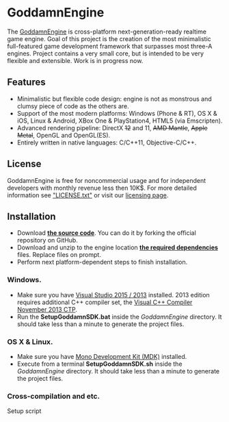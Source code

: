 GoddamnEngine
=============
The [GoddamnEngine](http://goddamnengine.com) is cross-platform next-generation-ready realtime game engine. 
Goal of this project is the creation of the most minimalistic full-featured game development framework that surpasses most three-A engines. Project contains a very small core, but is intended to be very flexible and extensible.
Work is in progress now.

Features
--------
 - Minimalistic but flexible code design: engine is not as monstrous and clumsy piece of code as the others are.
 - Support of the most modern platforms: Windows (Phone & RT), OS X & iOS, Linux & Android, XBox One & PlayStation4, HTML5 (via Emscripten).
 - Advanced rendering pipeline: DirectX ~~12~~ and 11, ~~AMD Mantle~~, ~~Apple Metal~~, OpenGL and OpenGL(ES).
 - Entirely written in native languages: C/C++11, Objective-C/C++.

License
-------
GoddamnEngine is free for noncommercial usage and for independent developers with monthly revenue less then 10K$.
For more detailed information see ["LICENSE.txt"](https://github.com/GoddamnIndustries/GoddamnEngine/blob/master/LICENSE.txt) or visit our [licensing page](http://goddamnengine.com/licensing).

Installation
------------
 - Download [**the source code**](https://github.com/GoddamnIndustries/GoddamnEngine). You can do it by forking the official repository on GitHub.
 - Download and unzip to the engine location [**the required dependencies**](http://fixme.com) files. Replace files on prompt.
 - Perform next platform-dependent steps to finish installation.

### Windows.
 - Make sure you have [Visual Studio 2015 / 2013](http://www.visualstudio.com/) installed. 2013 edition requires additional C++ compiler set, the [Visual C++ Compiler November 2013 CTP](http://www.microsoft.com/en-us/download/details.aspx?id=41151).
 - Run the **SetupGoddamnSDK.bat** inside the _GoddamnEngine_ directory. It should take less than a minute to generate the project files.

### OS X & Linux.
 - Make sure you have [Mono Development Kit (MDK)](http://www.mono-project.com/) installed.
 - Execute from a terminal **SetupGoddamnSDK.sh** inside the _GoddamnEngine_ directory. It should take less than a minute to generate the project files.

### Cross-compilation and etc.
Setup script 